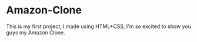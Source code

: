 # Amazon-Clone
This is my first project, I made using HTML+CSS, I'm so excited to show  you guys my Amazon Clone. 
